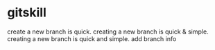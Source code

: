 # gitskill
create a new branch is quick.
creating a new branch is quick & simple.
creating a new branch is quick and simple.
add branch info
